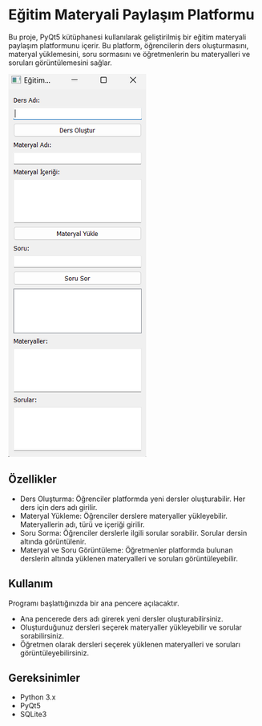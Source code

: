 <h1>Eğitim Materyali Paylaşım Platformu</h1>
<p>Bu proje, PyQt5 kütüphanesi kullanılarak geliştirilmiş bir eğitim materyali paylaşım platformunu içerir. Bu platform, öğrencilerin ders oluşturmasını, materyal yüklemesini, soru sormasını ve öğretmenlerin bu materyalleri ve soruları görüntülemesini sağlar.</p>
<img src="Ekran görüntüsü 2024-05-06 102606.png"/>
<h2>Özellikler</h2>
<ul>
  <li>Ders Oluşturma: Öğrenciler platformda yeni dersler oluşturabilir. Her ders için ders adı girilir.</li>
  <li>Materyal Yükleme: Öğrenciler derslere materyaller yükleyebilir. Materyallerin adı, türü ve içeriği girilir.</li>
  <li>Soru Sorma: Öğrenciler derslerle ilgili sorular sorabilir. Sorular dersin altında görüntülenir.</li>
  <li>Materyal ve Soru Görüntüleme: Öğretmenler platformda bulunan derslerin altında yüklenen materyalleri ve soruları görüntüleyebilir.</li>
</ul>
<h2>Kullanım</h2>
<p>Programı başlattığınızda bir ana pencere açılacaktır.</p>
<ul>
  <li>Ana pencerede ders adı girerek yeni dersler oluşturabilirsiniz.</li>
  <li>Oluşturduğunuz dersleri seçerek materyaller yükleyebilir ve sorular sorabilirsiniz.</li>
  <li>Öğretmen olarak dersleri seçerek yüklenen materyalleri ve soruları görüntüleyebilirsiniz.</li>
</ul>
<h2>Gereksinimler</h2>
<ul>
  <li>Python 3.x</li>
  <li>PyQt5</li>
  <li>SQLite3</li>
</ul>
